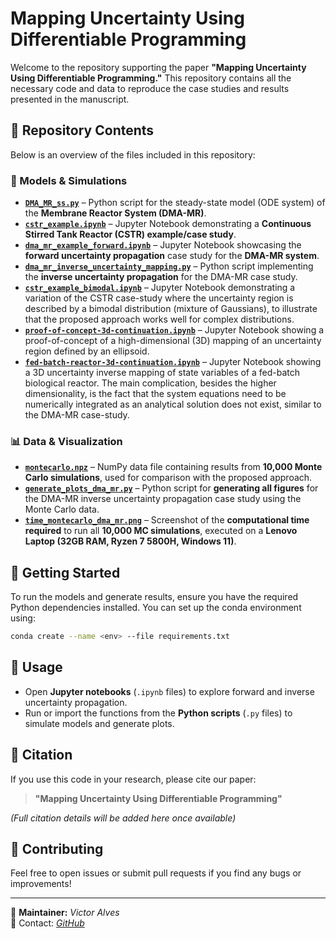 # Mapping Uncertainty Using Differentiable Programming

Welcome to the repository supporting the paper **"Mapping Uncertainty Using Differentiable Programming."** This repository contains all the necessary code and data to reproduce the case studies and results presented in the manuscript.

## 📂 Repository Contents

Below is an overview of the files included in this repository:

### 🔹 Models & Simulations
- **[`DMA_MR_ss.py`](DMA_MR_ss.py)** – Python script for the steady-state model (ODE system) of the **Membrane Reactor System (DMA-MR)**.
- **[`cstr_example.ipynb`](cstr_example.ipynb)** – Jupyter Notebook demonstrating a **Continuous Stirred Tank Reactor (CSTR) example/case study**.
- **[`dma_mr_example_forward.ipynb`](dma_mr_example_forward.ipynb)** – Jupyter Notebook showcasing the **forward uncertainty propagation** case study for the **DMA-MR system**.
- **[`dma_mr_inverse_uncertainty_mapping.py`](dma_mr_inverse_uncertainty_mapping.py)** – Python script implementing the **inverse uncertainty propagation** for the DMA-MR case study.
- **[`cstr_example_bimodal.ipynb`](cstr_example_bimodal.ipynb)** – Jupyter Notebook demonstrating a variation of the CSTR case-study where the uncertainty region is described by a bimodal distribution (mixture of Gaussians), to illustrate that the proposed approach works well for complex distributions.
- **[`proof-of-concept-3d-continuation.ipynb`](proof-of-concept-3d-continuation.ipynb)** – Jupyter Notebook showing a proof-of-concept of a high-dimensional (3D) mapping of an uncertainty region defined by an ellipsoid.
- **[`fed-batch-reactor-3d-continuation.ipynb`](fed-batch-reactor-3d-continuation.ipynb)** – Jupyter Notebook showing a 3D uncertainty inverse mapping of state variables of a fed-batch biological reactor. The main complication, besides the higher dimensionality, is the fact that the system equations need to be numerically integrated as an analytical solution does not exist, similar to the DMA-MR case-study.


### 📊 Data & Visualization
- **[`montecarlo.npz`](montecarlo.npz)** – NumPy data file containing results from **10,000 Monte Carlo simulations**, used for comparison with the proposed approach.
- **[`generate_plots_dma_mr.py`](generate_plots_dma_mr.py)** – Python script for **generating all figures** for the DMA-MR inverse uncertainty propagation case study using the Monte Carlo data.
- **[`time_montecarlo_dma_mr.png`](time_montecarlo_dma_mr.png)** – Screenshot of the **computational time required** to run all **10,000 MC simulations**, executed on a **Lenovo Laptop (32GB RAM, Ryzen 7 5800H, Windows 11)**.

## 🔧 Getting Started
To run the models and generate results, ensure you have the required Python dependencies installed. You can set up the conda environment using:

```sh
conda create --name <env> --file requirements.txt
```


## 📜 Usage
- Open **Jupyter notebooks** (`.ipynb` files) to explore forward and inverse uncertainty propagation.
- Run or import the functions from the **Python scripts** (`.py` files) to simulate models and generate plots.

## 📖 Citation
If you use this code in your research, please cite our paper:
> **"Mapping Uncertainty Using Differentiable Programming"**

*(Full citation details will be added here once available)*

## 🤝 Contributing
Feel free to open issues or submit pull requests if you find any bugs or improvements!

---
📌 **Maintainer:** *Victor Alves*  
📧 Contact: *[GitHub](https://github.com/victoraalves)*
